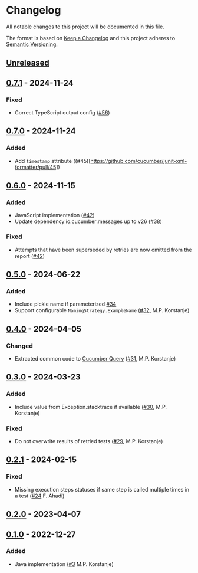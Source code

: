 # Changelog

All notable changes to this project will be documented in this file.

The format is based on [Keep a Changelog](https://keepachangelog.com/en/1.0.0/)
and this project adheres to [Semantic Versioning](https://semver.org/spec/v2.0.0.html).

## [Unreleased]

## [0.7.1] - 2024-11-24
### Fixed
- Correct TypeScript output config ([#56](https://github.com/cucumber/junit-xml-formatter/pull/56))

## [0.7.0] - 2024-11-24
### Added
- Add `timestamp` attribute ((#45)[https://github.com/cucumber/junit-xml-formatter/pull/45])

## [0.6.0] - 2024-11-15
### Added
- JavaScript implementation ([#42](https://github.com/cucumber/junit-xml-formatter/pull/42))
- Update dependency io.cucumber:messages up to v26 ([#38](https://github.com/cucumber/junit-xml-formatter/pull/38))

### Fixed
- Attempts that have been superseded by retries are now omitted from the report ([#42](https://github.com/cucumber/junit-xml-formatter/pull/42))

## [0.5.0] - 2024-06-22
### Added
- Include pickle name if parameterized [#34](https://github.com/cucumber/junit-xml-formatter/pull/34)
- Support configurable `NamingStrategy.ExampleName`  ([#32](https://github.com/cucumber/cucumber-junit-xml-formatter/pull/32), M.P. Korstanje)

## [0.4.0] - 2024-04-05
### Changed
- Extracted common code to [Cucumber Query](https://github.com/cucumber/query/tree/main) ([#31](https://github.com/cucumber/cucumber-junit-xml-formatter/pull/31), M.P. Korstanje)

## [0.3.0] - 2024-03-23
### Added
- Include value from Exception.stacktrace if available ([#30](https://github.com/cucumber/junit-xml-formatter/pull/30), M.P. Korstanje)

### Fixed
- Do not overwrite results of retried tests ([#29](https://github.com/cucumber/junit-xml-formatter/pull/29), M.P. Korstanje)

## [0.2.1] - 2024-02-15
### Fixed
- Missing execution steps statuses if same step is called multiple times in a test ([#24](https://github.com/cucumber/junit-xml-formatter/pull/24) F. Ahadi)

## [0.2.0] - 2023-04-07

## [0.1.0] - 2022-12-27
### Added
- Java implementation ([#3](https://github.com/cucumber/junit-xml-formatter/pull/3) M.P. Korstanje)

[Unreleased]: https://github.com/cucumber/junit-xml-formatter/compare/v0.7.1...HEAD
[0.7.1]: https://github.com/cucumber/junit-xml-formatter/compare/v0.7.0...v0.7.1
[0.7.0]: https://github.com/cucumber/junit-xml-formatter/compare/v0.6.0...v0.7.0
[0.6.0]: https://github.com/cucumber/junit-xml-formatter/compare/v0.5.0...v0.6.0
[0.5.0]: https://github.com/cucumber/junit-xml-formatter/compare/v0.4.0...v0.5.0
[0.4.0]: https://github.com/cucumber/junit-xml-formatter/compare/v0.3.0...v0.4.0
[0.3.0]: https://github.com/cucumber/junit-xml-formatter/compare/v0.2.1...v0.3.0
[0.2.1]: https://github.com/cucumber/junit-xml-formatter/compare/v0.2.0...v0.2.1
[0.2.0]: https://github.com/cucumber/junit-xml-formatter/compare/v0.1.0...v0.2.0
[0.1.0]: https://github.com/cucumber/junit-xml-formatter/compare/438ec1f6218a849eb2a684982e2ff7e304a3155f...v0.1.0
